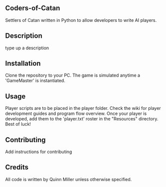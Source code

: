 ## Coders-of-Catan
Settlers of Catan written in Python to allow developers to write AI players.

## Description
type up a description

## Installation
Clone the repository to your PC. The game is simulated anytime a 'GameMaster' is instantiated.

## Usage
Player scripts are to be placed in the player folder. Check the wiki for player development guides and program flow overview. Once your player is developed, add them to the 'player.txt' roster in the "Resources" directory. Best of luck!

## Contributing
Add instructions for contributing

## Credits
All code is written by Quinn Miller unless otherwise specified.
